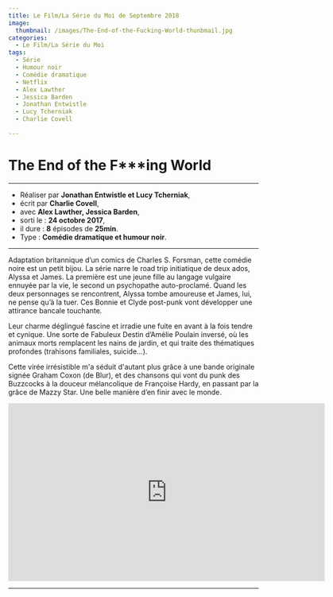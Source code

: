 ```yaml
---
title: Le Film/La Série du Moi de Septembre 2018
image: 
  thumbnail: /images/The-End-of-the-Fucking-World-thunbmail.jpg
categories:
  - Le Film/La Série du Moi
tags:
  - Série
  - Humour noir
  - Comédie dramatique
  - Netflix
  - Alex Lawther
  - Jessica Barden
  - Jonathan Entwistle
  - Lucy Tcherniak
  - Charlie Covell

---
```


# The End of the F***ing World

---

- Réaliser par **Jonathan Entwistle et Lucy Tcherniak**,
- écrit par **Charlie Covell**,
- avec **Alex Lawther, Jessica Barden**,
- sorti le : **24 octobre 2017**,
- il dure : **8** épisodes de **25min**.
- Type :  **Comédie dramatique et humour noir**.

---

Adaptation britannique d’un comics de Charles S. Forsman, cette comédie noire est un petit bijou. La série narre le road trip initiatique de deux ados, Alyssa et James. La première est une jeune fille au langage vulgaire ennuyée par la vie, le second un psychopathe auto-proclamé. Quand les deux personnages se rencontrent, Alyssa tombe amoureuse et James, lui, ne pense qu’à la tuer. Ces Bonnie et Clyde post-punk vont développer une attirance bancale touchante. 

Leur charme déglingué fascine et irradie une fuite en avant à la fois tendre et cynique. Une sorte de Fabuleux Destin d’Amélie Poulain inversé, où les animaux morts remplacent les nains de jardin, et qui traite des thématiques profondes (trahisons familiales, suicide…). 

Cette virée irrésistible m'a séduit d'autant plus grâce à une bande originale signée Graham Coxon (de Blur), et des chansons qui vont du punk des Buzzcocks à la douceur mélancolique de Françoise Hardy, en passant par la grâce de Mazzy Star. Une belle manière d’en finir avec le monde.


<iframe width="637" height="358" src="https://www.youtube.com/embed/UiNIGBWHxcI" frameborder="0" allow="autoplay; encrypted-media" allowfullscreen></iframe>

---


